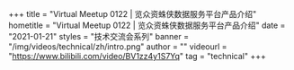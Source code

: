 +++
title = "Virtual Meetup 0122 | 览众资蛛侠数据服务平台产品介绍"
hometitle = "Virtual Meetup 0122 | 览众资蛛侠数据服务平台产品介绍"
date = "2021-01-21"
styles = "技术交流会系列"
banner = "/img/videos/technical/zh/intro.png"
author = ""
videourl = "https://www.bilibili.com/video/BV1zz4y1S7Yq"
tag = "technical"
+++